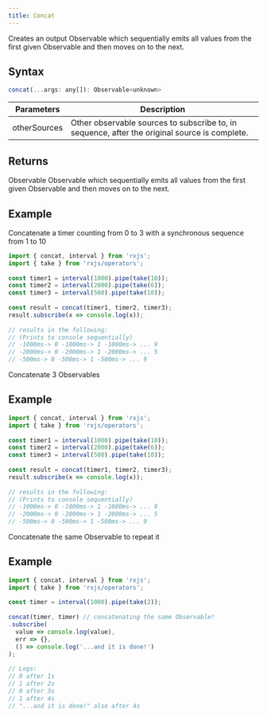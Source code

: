 ```yaml
---
title: Concat
---
```


Creates an output Observable which sequentially emits all values from the first given Observable and then moves on to the next.


## Syntax 

```javascript
concat(...args: any[]): Observable<unknown>
```

| Parameters | Description |
| ---------- | ----------- |
| otherSources | Other observable sources to subscribe to, in sequence, after the original source is complete. |


## Returns

Observable<unknown>  Observable which sequentially emits all values from the first given Observable and then moves on to the next.


## Example

Concatenate a timer counting from 0 to 3 with a synchronous sequence from 1 to 10

```javascript
import { concat, interval } from 'rxjs';
import { take } from 'rxjs/operators';
 
const timer1 = interval(1000).pipe(take(10));
const timer2 = interval(2000).pipe(take(6));
const timer3 = interval(500).pipe(take(10));
 
const result = concat(timer1, timer2, timer3);
result.subscribe(x => console.log(x));
 
// results in the following:
// (Prints to console sequentially)
// -1000ms-> 0 -1000ms-> 1 -1000ms-> ... 9
// -2000ms-> 0 -2000ms-> 1 -2000ms-> ... 5
// -500ms-> 0 -500ms-> 1 -500ms-> ... 9
```


Concatenate 3 Observables

## Example

```javascript
import { concat, interval } from 'rxjs';
import { take } from 'rxjs/operators';
 
const timer1 = interval(1000).pipe(take(10));
const timer2 = interval(2000).pipe(take(6));
const timer3 = interval(500).pipe(take(10));
 
const result = concat(timer1, timer2, timer3);
result.subscribe(x => console.log(x));
 
// results in the following:
// (Prints to console sequentially)
// -1000ms-> 0 -1000ms-> 1 -1000ms-> ... 9
// -2000ms-> 0 -2000ms-> 1 -2000ms-> ... 5
// -500ms-> 0 -500ms-> 1 -500ms-> ... 9
```


Concatenate the same Observable to repeat it

## Example

```javascript
import { concat, interval } from 'rxjs';
import { take } from 'rxjs/operators';
 
const timer = interval(1000).pipe(take(2));
 
concat(timer, timer) // concatenating the same Observable!
.subscribe(
  value => console.log(value),
  err => {},
  () => console.log('...and it is done!')
);
 
// Logs:
// 0 after 1s
// 1 after 2s
// 0 after 3s
// 1 after 4s
// "...and it is done!" also after 4s
```